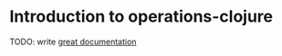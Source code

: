 # Introduction to operations-clojure

TODO: write [great documentation](http://jacobian.org/writing/what-to-write/)
